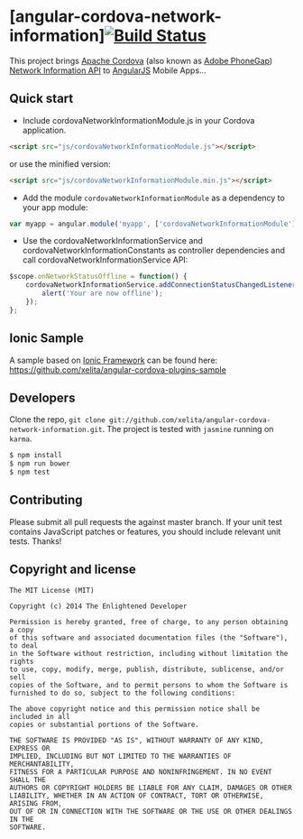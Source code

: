 # [angular-cordova-network-information][![Build Status](https://travis-ci.org/xelita/angular-cordova-network-information.png?branch=master)](https://travis-ci.org/xelita/angular-cordova-network-information)

This project brings [Apache Cordova](https://cordova.apache.org) (also known as [Adobe PhoneGap](http://phonegap.com)) [Network Information API](https://github.com/apache/cordova-plugin-network-information) to [AngularJS](http://angularjs.org) Mobile Apps...

## Quick start

+ Include cordovaNetworkInformationModule.js in your Cordova application.

```html
<script src="js/cordovaNetworkInformationModule.js"></script>
```

or use the minified version:

```html
<script src="js/cordovaNetworkInformationModule.min.js"></script>
```

+ Add the module `cordovaNetworkInformationModule` as a dependency to your app module:

```javascript
var myapp = angular.module('myapp', ['cordovaNetworkInformationModule']);
```

+ Use the cordovaNetworkInformationService and cordovaNetworkInformationConstants as controller dependencies and call cordovaNetworkInformationService API:

```javascript
$scope.onNetworkStatusOffline = function() {
    cordovaNetworkInformationService.addConnectionStatusChangedListener(cordovaNetworkInformationService.offline, function() {
      	alert('Your are now offline');
    });
};
```

## Ionic Sample

A sample based on [Ionic Framework](http://ionicframework.com) can be found here:
https://github.com/xelita/angular-cordova-plugins-sample

## Developers

Clone the repo, `git clone git://github.com/xelita/angular-cordova-network-information.git`.
The project is tested with `jasmine` running on `karma`.

>
``` bash
$ npm install
$ npm run bower
$ npm test
```

## Contributing

Please submit all pull requests the against master branch. If your unit test contains JavaScript patches or features, you should include relevant unit tests. Thanks!

## Copyright and license

    The MIT License (MIT)

    Copyright (c) 2014 The Enlightened Developer

    Permission is hereby granted, free of charge, to any person obtaining a copy
    of this software and associated documentation files (the "Software"), to deal
    in the Software without restriction, including without limitation the rights
    to use, copy, modify, merge, publish, distribute, sublicense, and/or sell
    copies of the Software, and to permit persons to whom the Software is
    furnished to do so, subject to the following conditions:

    The above copyright notice and this permission notice shall be included in all
    copies or substantial portions of the Software.

    THE SOFTWARE IS PROVIDED "AS IS", WITHOUT WARRANTY OF ANY KIND, EXPRESS OR
    IMPLIED, INCLUDING BUT NOT LIMITED TO THE WARRANTIES OF MERCHANTABILITY,
    FITNESS FOR A PARTICULAR PURPOSE AND NONINFRINGEMENT. IN NO EVENT SHALL THE
    AUTHORS OR COPYRIGHT HOLDERS BE LIABLE FOR ANY CLAIM, DAMAGES OR OTHER
    LIABILITY, WHETHER IN AN ACTION OF CONTRACT, TORT OR OTHERWISE, ARISING FROM,
    OUT OF OR IN CONNECTION WITH THE SOFTWARE OR THE USE OR OTHER DEALINGS IN THE
    SOFTWARE.

